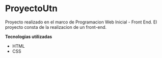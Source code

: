 # ProyectoUtn
Proyecto realizado en el marco de Programacion Web Inicial - Front End. El proyecto consta de la realizacion de un front-end.

<b>Tecnologias utilizadas</b>
<ul>
<li> HTML </li>
<li> CSS </li>
</ul>
